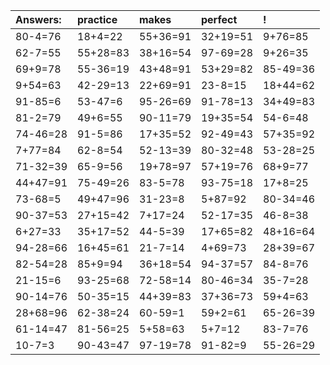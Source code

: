 | Answers: | practice | makes | perfect | ! |
| :--- | :--- | :--- | :--- | :--- |
| 80-4=76 | 18+4=22 | 55+36=91 | 32+19=51 | 9+76=85 | 
| 62-7=55 | 55+28=83 | 38+16=54 | 97-69=28 | 9+26=35 | 
| 69+9=78 | 55-36=19 | 43+48=91 | 53+29=82 | 85-49=36 | 
| 9+54=63 | 42-29=13 | 22+69=91 | 23-8=15 | 18+44=62 | 
| 91-85=6 | 53-47=6 | 95-26=69 | 91-78=13 | 34+49=83 | 
| 81-2=79 | 49+6=55 | 90-11=79 | 19+35=54 | 54-6=48 | 
| 74-46=28 | 91-5=86 | 17+35=52 | 92-49=43 | 57+35=92 | 
| 7+77=84 | 62-8=54 | 52-13=39 | 80-32=48 | 53-28=25 | 
| 71-32=39 | 65-9=56 | 19+78=97 | 57+19=76 | 68+9=77 | 
| 44+47=91 | 75-49=26 | 83-5=78 | 93-75=18 | 17+8=25 | 
| 73-68=5 | 49+47=96 | 31-23=8 | 5+87=92 | 80-34=46 | 
| 90-37=53 | 27+15=42 | 7+17=24 | 52-17=35 | 46-8=38 | 
| 6+27=33 | 35+17=52 | 44-5=39 | 17+65=82 | 48+16=64 | 
| 94-28=66 | 16+45=61 | 21-7=14 | 4+69=73 | 28+39=67 | 
| 82-54=28 | 85+9=94 | 36+18=54 | 94-37=57 | 84-8=76 | 
| 21-15=6 | 93-25=68 | 72-58=14 | 80-46=34 | 35-7=28 | 
| 90-14=76 | 50-35=15 | 44+39=83 | 37+36=73 | 59+4=63 | 
| 28+68=96 | 62-38=24 | 60-59=1 | 59+2=61 | 65-26=39 | 
| 61-14=47 | 81-56=25 | 5+58=63 | 5+7=12 | 83-7=76 | 
| 10-7=3 | 90-43=47 | 97-19=78 | 91-82=9 | 55-26=29 | 
